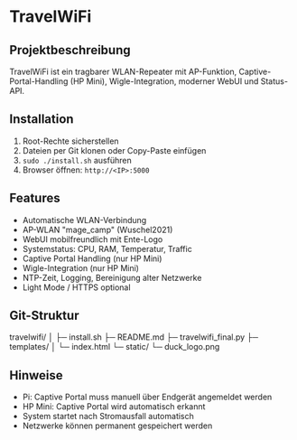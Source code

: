 # TravelWiFi

## Projektbeschreibung
TravelWiFi ist ein tragbarer WLAN-Repeater mit AP-Funktion, Captive-Portal-Handling (HP Mini), Wigle-Integration, moderner WebUI und Status-API.

## Installation
1. Root-Rechte sicherstellen
2. Dateien per Git klonen oder Copy-Paste einfügen
3. `sudo ./install.sh` ausführen
4. Browser öffnen: `http://<IP>:5000`

## Features
- Automatische WLAN-Verbindung
- AP-WLAN "mage_camp" (Wuschel2021)
- WebUI mobilfreundlich mit Ente-Logo
- Systemstatus: CPU, RAM, Temperatur, Traffic
- Captive Portal Handling (nur HP Mini)
- Wigle-Integration (nur HP Mini)
- NTP-Zeit, Logging, Bereinigung alter Netzwerke
- Light Mode / HTTPS optional

## Git-Struktur
travelwifi/
│
├─ install.sh
├─ README.md
├─ travelwifi_final.py
├─ templates/
│ └─ index.html
└─ static/
└─ duck_logo.png


## Hinweise
- Pi: Captive Portal muss manuell über Endgerät angemeldet werden
- HP Mini: Captive Portal wird automatisch erkannt
- System startet nach Stromausfall automatisch
- Netzwerke können permanent gespeichert werden
